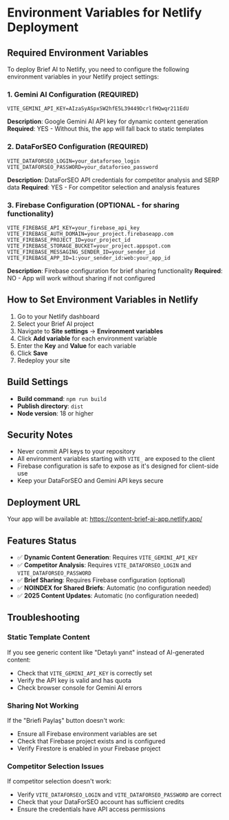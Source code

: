 # Environment Variables for Netlify Deployment

## Required Environment Variables

To deploy Brief AI to Netlify, you need to configure the following environment variables in your Netlify project settings:

### 1. Gemini AI Configuration (REQUIRED)
```
VITE_GEMINI_API_KEY=AIzaSyASpxSW2hfE5L39449DcrlfHQwqr211EdU
```
**Description**: Google Gemini AI API key for dynamic content generation
**Required**: YES - Without this, the app will fall back to static templates

### 2. DataForSEO Configuration (REQUIRED)
```
VITE_DATAFORSEO_LOGIN=your_dataforseo_login
VITE_DATAFORSEO_PASSWORD=your_dataforseo_password
```
**Description**: DataForSEO API credentials for competitor analysis and SERP data
**Required**: YES - For competitor selection and analysis features

### 3. Firebase Configuration (OPTIONAL - for sharing functionality)
```
VITE_FIREBASE_API_KEY=your_firebase_api_key
VITE_FIREBASE_AUTH_DOMAIN=your_project.firebaseapp.com
VITE_FIREBASE_PROJECT_ID=your_project_id
VITE_FIREBASE_STORAGE_BUCKET=your_project.appspot.com
VITE_FIREBASE_MESSAGING_SENDER_ID=your_sender_id
VITE_FIREBASE_APP_ID=1:your_sender_id:web:your_app_id
```
**Description**: Firebase configuration for brief sharing functionality
**Required**: NO - App will work without sharing if not configured

## How to Set Environment Variables in Netlify

1. Go to your Netlify dashboard
2. Select your Brief AI project
3. Navigate to **Site settings** → **Environment variables**
4. Click **Add variable** for each environment variable
5. Enter the **Key** and **Value** for each variable
6. Click **Save**
7. Redeploy your site

## Build Settings

- **Build command**: `npm run build`
- **Publish directory**: `dist`
- **Node version**: 18 or higher

## Security Notes

- Never commit API keys to your repository
- All environment variables starting with `VITE_` are exposed to the client
- Firebase configuration is safe to expose as it's designed for client-side use
- Keep your DataForSEO and Gemini API keys secure

## Deployment URL

Your app will be available at: https://content-brief-ai-app.netlify.app/

## Features Status

- ✅ **Dynamic Content Generation**: Requires `VITE_GEMINI_API_KEY`
- ✅ **Competitor Analysis**: Requires `VITE_DATAFORSEO_LOGIN` and `VITE_DATAFORSEO_PASSWORD`
- ✅ **Brief Sharing**: Requires Firebase configuration (optional)
- ✅ **NOINDEX for Shared Briefs**: Automatic (no configuration needed)
- ✅ **2025 Content Updates**: Automatic (no configuration needed)

## Troubleshooting

### Static Template Content
If you see generic content like "Detaylı yanıt" instead of AI-generated content:
- Check that `VITE_GEMINI_API_KEY` is correctly set
- Verify the API key is valid and has quota
- Check browser console for Gemini AI errors

### Sharing Not Working
If the "Briefi Paylaş" button doesn't work:
- Ensure all Firebase environment variables are set
- Check that Firebase project exists and is configured
- Verify Firestore is enabled in your Firebase project

### Competitor Selection Issues
If competitor selection doesn't work:
- Verify `VITE_DATAFORSEO_LOGIN` and `VITE_DATAFORSEO_PASSWORD` are correct
- Check that your DataForSEO account has sufficient credits
- Ensure the credentials have API access permissions
